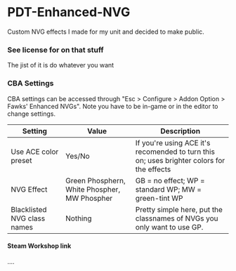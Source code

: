 # PDT-Enhanced-NVG
 Custom NVG effects I made for my unit and decided to make public.

### See license for on that stuff
  The jist of it is do whatever you want 

### CBA Settings
CBA settings can be accessed through "Esc > Configure > Addon Option > Fawks' Enhanced NVGs". Note you have to be in-game or in the editor to change settings.

Setting                    | Value | Description
---------------------------| ------|------------
Use ACE color preset       | Yes/No| If you're using ACE it's recomended to turn this on; uses brighter colors for the effects
NVG Effect                 |Green Phosphern, White Phospher, MW Phospher| GB = no effect; WP = standard WP; MW = green-tint WP
Blacklisted NVG class names|Nothing| Pretty simple here, put the classnames of NVGs you only want to use GP.

#### Steam Workshop link
....
